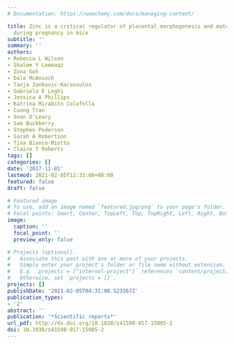 ```yaml
---
# Documentation: https://wowchemy.com/docs/managing-content/

title: Zinc is a critical regulator of placental morphogenesis and maternal hemodynamics
  during pregnancy in mice
subtitle: ''
summary: ''
authors:
- Rebecca L Wilson
- Shalem Y Leemaqz
- Zona Goh
- Dale McAninch
- Tanja Jankovic-Karasoulos
- Gabriela E Leghi
- Jessica A Phillips
- Katrina Mirabito Colafella
- Cuong Tran
- Sean O'Leary
- Sam Buckberry
- Stephen Pederson
- Sarah A Robertson
- Tina Bianco-Miotto
- Claire T Roberts
tags: []
categories: []
date: '2017-11-01'
lastmod: 2021-02-05T12:31:00+08:00
featured: false
draft: false

# Featured image
# To use, add an image named `featured.jpg/png` to your page's folder.
# Focal points: Smart, Center, TopLeft, Top, TopRight, Left, Right, BottomLeft, Bottom, BottomRight.
image:
  caption: ''
  focal_point: ''
  preview_only: false

# Projects (optional).
#   Associate this post with one or more of your projects.
#   Simply enter your project's folder or file name without extension.
#   E.g. `projects = ["internal-project"]` references `content/project/deep-learning/index.md`.
#   Otherwise, set `projects = []`.
projects: []
publishDate: '2021-02-05T04:31:00.523267Z'
publication_types:
- '2'
abstract: ''
publication: '*Scientific reports*'
url_pdf: http://dx.doi.org/10.1038/s41598-017-15085-2
doi: 10.1038/s41598-017-15085-2
---
```

